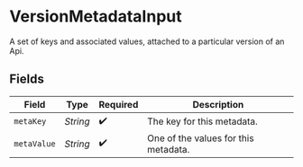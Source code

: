 # VersionMetadataInput

A set of keys and associated values, attached to a particular version of an Api.


## Fields

| Field                                | Type                                 | Required                             | Description                          |
| ------------------------------------ | ------------------------------------ | ------------------------------------ | ------------------------------------ |
| `metaKey`                            | *String*                             | :heavy_check_mark:                   | The key for this metadata.           |
| `metaValue`                          | *String*                             | :heavy_check_mark:                   | One of the values for this metadata. |